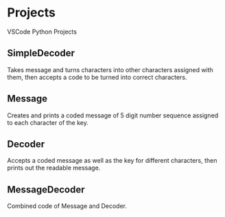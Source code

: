 # Projects
VSCode Python Projects

## SimpleDecoder
Takes message and turns characters into other characters assigned with them, then accepts a code to be turned into correct characters.

## Message
Creates and prints a coded message of 5 digit number sequence assigned to each character of the key.

## Decoder
Accepts a coded message as well as the key for different characters, then prints out the readable message.

## MessageDecoder
Combined code of Message and Decoder.
